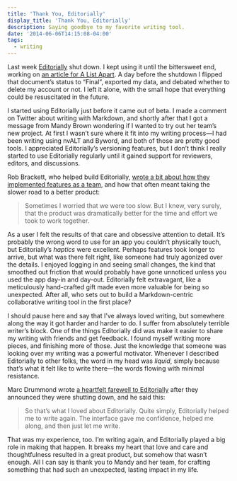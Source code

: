 ```yaml
---
title: 'Thank You, Editorially'
display_title: 'Thank You, Editorially'
description: Saying goodbye to my favorite writing tool.
date: '2014-06-06T14:15:08-04:00'
tags:
  - writing
---
```

Last week [Editorially](https://editorially.com) shut down. I kept using it until the bittersweet end, working on [an article for A List Apart](http://alistapart.com/article/prototyping-your-workflow). A day before the shutdown I flipped that document’s status to “Final”, exported my data, and debated whether to delete my account or not. I left it alone, with the small hope that everything could be resuscitated in the future.

I started using Editorially just before it came out of beta. I made a comment on Twitter about writing with Markdown, and shortly after that I got a message from Mandy Brown wondering if I wanted to try out her team’s new project. At first I wasn’t sure where it fit into my writing process—I had been writing using nvALT and Byword, and both of those are pretty good tools. I appreciated Editorially’s versioning features, but I don’t think I really started to use Editorially regularly until it gained support for reviewers, editors, and discussions.

Rob Brackett, who helped build Editorially, [wrote a bit about how they implemented features as a team](http://robbrackett.com/thinks/together), and how that often meant taking the slower road to a better product:

> Sometimes I worried that we were too slow. But I knew, very surely, that the product was dramatically better for the time and effort we took to work together.

As a user I felt the results of that care and obsessive attention to detail. It’s probably the wrong word to use for an app you couldn’t physically touch, but Editorially’s *haptics* were excellent. Perhaps features took longer to arrive, but what was there felt right, like someone had truly agonized over the details. I enjoyed logging in and seeing small changes, the kind that smoothed out friction that would probably have gone unnoticed unless you used the app day-in and day-out. Editorially felt extravagant, like a meticulously hand-crafted gift made even more valuable for being so unexpected. After all, who sets out to build a Markdown-centric collaborative writing tool in the first place?

I should pause here and say that I’ve always loved writing, but somewhere along the way it got harder and harder to do. I suffer from absolutely terrible writer’s block. One of the things Editorially did was make it easier to share my writing with friends and get feedback. I found myself writing more pieces, and finishing more of those. Just the knowledge that someone was looking over my writing was a powerful motivator. Whenever I described Editorially to other folks, the word in my head was *liquid*, simply because that’s what it felt like to write there—the words flowing with minimal resistance.

Marc Drummond wrote [a heartfelt farewell to Editorially](http://marcdrummond.com/writing/2014/02/13/why-i-loved-editorially) after they announced they were shutting down, and he said this:

> So that’s what I loved about Editorially. Quite simply, Editorially helped me to write again. The interface gave me confidence, helped me along, and then just let me write.

That was my experience, too. I’m writing again, and Editorially played a big role in making that happen. It breaks my heart that love and care and thoughtfulness resulted in a great product, but somehow that wasn’t enough. All I can say is thank you to Mandy and her team, for crafting something that had such an unexpected, lasting impact in my life.
